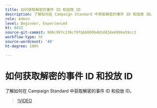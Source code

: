 ```yaml
---
title: 如何获取解密的事件 ID 和投放 ID
description: 了解如何在 Campaign Standard 中获取解密的事件 ID 和投放 ID。
role: Admin
level: Beginner, Experienced
kt: 8432
source-git-commit: 908c997c130cf0fbb6699b4b5d824e6996e59cc3
workflow-type: ht
source-wordcount: '48'
ht-degree: 100%

---
```



# 如何获取解密的事件 ID 和投放 ID

了解如何在 Campaign Standard 中获取解密的事件 ID 和投放 ID。

>[!VIDEO](https://video.tv.adobe.com/v/335989?quality=12)
